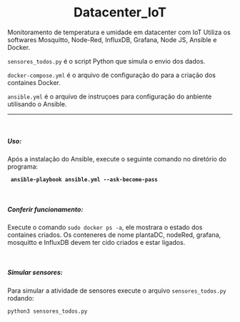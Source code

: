 <h1 align="center">Datacenter_IoT</h1>
 
Monitoramento de temperatura e umidade em datacenter com IoT
Utiliza os softwares Mosquitto, Node-Red, InfluxDB, Grafana, Node JS, Ansible e Docker.
 
<code>sensores_todos.py</code> é o script Python que simula o envio dos dados.<br>
 
<code>docker-compose.yml</code> é o arquivo de configuração do para a criação dos containes Docker.<br>
 
<code>ansible.yml</code> é o arquivo de instruçoes para configuração do anbiente utilisando o Ansible.<br>
 
 
<hr>
 
<br>
 
<h5><b>Uso: </b></h5>
 
<p>Após a instalação do Ansible, execute o seguinte comando no diretório do programa:</p>
 
<code> <b>ansible-playbook ansible.yml --ask-become-pass</b> </code>
 
<br>
 
<h5><b>Conferir funcionamento:</b></h5>
 
<p>Execute o comando <code>sudo docker ps -a</code>, ele mostrara o estado dos containes criados. Os conteneres de nome plantaDC, nodeRed, grafana, mosquitto e InfluxDB devem ter cido criados e estar ligados.</p>
 
<br>
 
<h5><b>Simular sensores:</b></h5>
 
<p>Para simular a atividade de sensores execute o arquivo <code>sensores_todos.py</code> rodando: </p>

<code>python3 sensores_todos.py</code>
 
 
